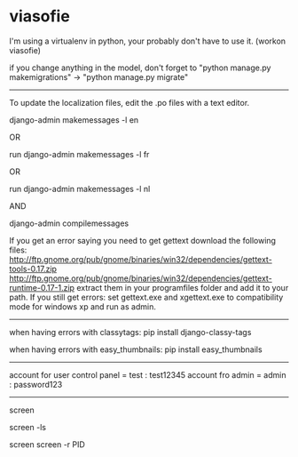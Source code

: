 # viasofie
I'm using a virtualenv in python, your probably don't have to use it. (workon viasofie)

if you change anything in the model, don't forget to "python manage.py makemigrations" -> "python manage.py migrate"
***
To update the localization files, edit the .po files with a text editor.

django-admin makemessages -l en

OR

run django-admin makemessages -l fr

OR

run django-admin makemessages -l nl 

AND

django-admin compilemessages

If you get an error saying you need to get gettext download the following files:
http://ftp.gnome.org/pub/gnome/binaries/win32/dependencies/gettext-tools-0.17.zip
http://ftp.gnome.org/pub/gnome/binaries/win32/dependencies/gettext-runtime-0.17-1.zip
extract them in your programfiles folder and add it to your path. 
If you still get errors: set gettext.exe and xgettext.exe to compatibility mode for windows xp and run as admin.

***
when having errors with classytags:
pip install django-classy-tags

when having errors with easy_thumbnails:
pip install easy_thumbnails
***

account for user control panel = test : test12345
account fro admin = admin : password123

***
screen

screen -ls

screen screen -r PID
